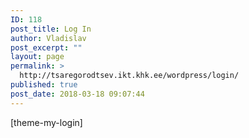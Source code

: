 ```yaml
---
ID: 118
post_title: Log In
author: Vladislav
post_excerpt: ""
layout: page
permalink: >
  http://tsaregorodtsev.ikt.khk.ee/wordpress/login/
published: true
post_date: 2018-03-18 09:07:44
---
```

[theme-my-login]